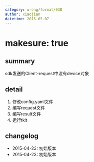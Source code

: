 ```yaml
---
category: wrong/format/038
author: xiaojian
datetime: 2015-05-07
---
```


# makesure: true

## summary

sdk发送的Client-request中没有device对象

## detail

1. 修改config.yaml文件
1. 编写request文件
1. 编写result文件
1. 运行tkit

## changelog

- 2015-04-23: 初始版本
- 2015-04-23: 初始版本
